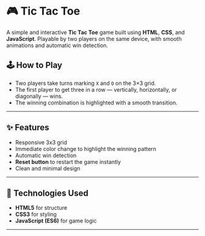 # 🎮 Tic Tac Toe

A simple and interactive **Tic Tac Toe** game built using **HTML**, **CSS**, and **JavaScript**. Playable by two players on the same device, with smooth animations and automatic win detection.

## 🕹️ How to Play

- Two players take turns marking `X` and `O` on the 3×3 grid.
- The first player to get three in a row — vertically, horizontally, or diagonally — wins.
- The winning combination is highlighted with a smooth transition.

---

## ✨ Features

- Responsive 3x3 grid
- Immediate color change to highlight the winning pattern 
- Automatic win detection
- **Reset button** to restart the game instantly
- Clean and minimal design

---

## 📁 Technologies Used

- **HTML5** for structure  
- **CSS3** for styling  
- **JavaScript (ES6)** for game logic

---
